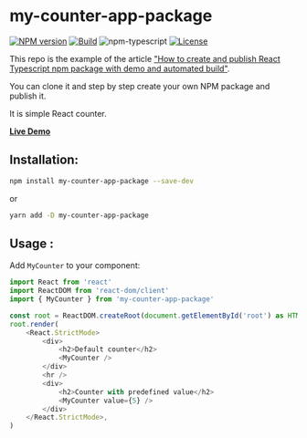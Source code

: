 # my-counter-app-package

[![NPM version][npm-image]][npm-url]
[![Build][github-build]][github-build-url]
![npm-typescript]
[![License][github-license]][github-license-url]

This repo is the example of the article ["How to create and publish React Typescript npm package with demo and automated build"](https://medium.com/@igaponov/how-to-create-and-publish-counter-app-npm-package-with-demo-and-automated-build-80c40ec28aca).

You can clone it and step by step create your own NPM package and publish it.

It is simple React counter.

[**Live Demo**](https://mitstandel.github.io/my-counter-app-package/)

## Installation:

```bash
npm install my-counter-app-package --save-dev
```

or

```bash
yarn add -D my-counter-app-package
```

## Usage :

Add `MyCounter` to your component:

```js
import React from 'react'
import ReactDOM from 'react-dom/client'
import { MyCounter } from 'my-counter-app-package'

const root = ReactDOM.createRoot(document.getElementById('root') as HTMLElement)
root.render(
    <React.StrictMode>
        <div>
            <h2>Default counter</h2>
            <MyCounter />
        </div>
        <hr />
        <div>
            <h2>Counter with predefined value</h2>
            <MyCounter value={5} />
        </div>
    </React.StrictMode>,
)

```

[npm-url]: https://www.npmjs.com/package/my-counter-app-package
[npm-image]: https://img.shields.io/npm/v/my-counter-app-package
[github-license]: https://img.shields.io/github/license/mitstandel/counter-package
[github-license-url]: https://github.com/mitstandel/counter-package/blob/master/LICENSE
[github-build]: https://github.com/mitstandel/counter-package/actions/workflows/publish.yml/badge.svg
[github-build-url]: https://github.com/mitstandel/counter-package/actions/workflows/publish.yml
[npm-typescript]: https://img.shields.io/npm/types/my-counter-app-package